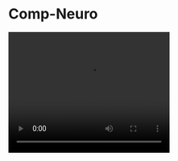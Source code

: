 # Comp-Neuro
<html>
<video width="320" height="240" controls>
  <source src="/videos/qif_neuron_simulation.mp4" type="video/mp4">
  Your browser does not support the video tag.
</video>
<html>

